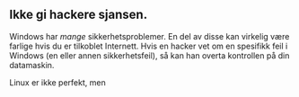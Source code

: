 

<div id="corps">

<h2>Ikke gi hackere sjansen.</h2>

Windows har <i>mange</i> sikkerhetsproblemer. En del av disse kan virkelig være farlige hvis du er tilkoblet Internett. Hvis en hacker vet om en spesifikk feil i Windows (en eller annen sikkerhetsfeil), så kan han overta kontrollen på din datamaskin.

Linux er ikke perfekt, men 

</div>


